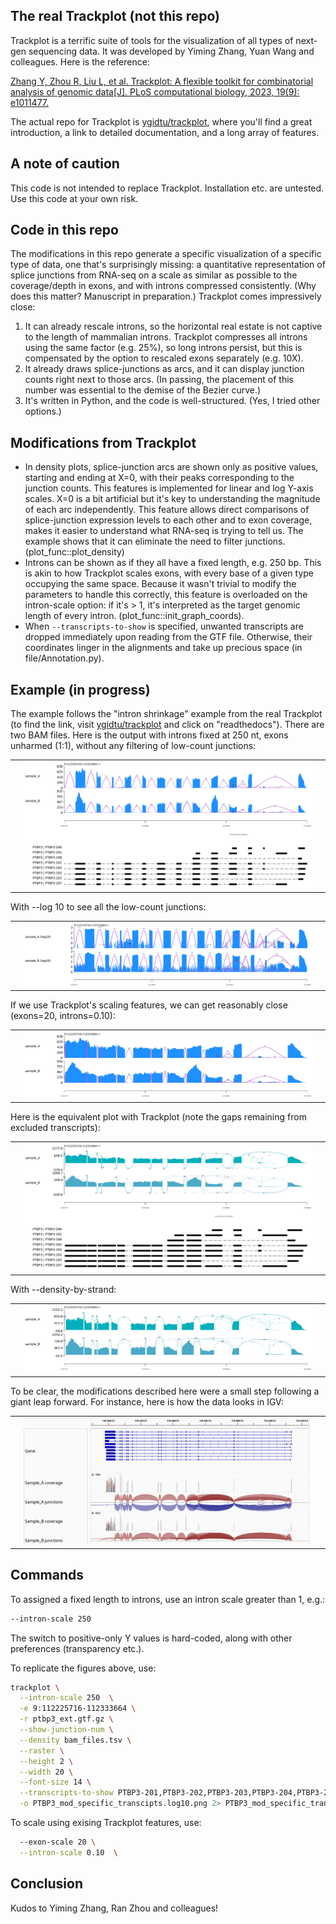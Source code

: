 ## The real Trackplot (not this repo)

Trackplot is a terrific suite of tools for the visualization of all types of next-gen sequencing data. It was developed by Yiming Zhang, Yuan Wang and colleagues. Here is the reference:

[Zhang Y, Zhou R, Liu L, et al. Trackplot: A flexible toolkit for combinatorial analysis of genomic data[J]. PLoS computational biology, 2023, 19(9): e1011477.](https://journals.plos.org/ploscompbiol/article?id=10.1371/journal.pcbi.1011477)

The actual repo for Trackplot is [ygidtu/trackplot](https://github.com/ygidtu/trackplot), where you'll find a great introduction, a link to detailed documentation, and a long array of features.

## A note of caution

This code is not intended to replace Trackplot. Installation etc. are untested. Use this code at your own risk. 

## Code in this repo

The modifications in this repo generate a specific visualization of a specific type of data, one that's surprisingly missing: a quantitative representation of splice junctions from RNA-seq on a scale as similar as possible to the coverage/depth in exons, and with introns compressed consistently. (Why does this matter? Manuscript in preparation.) Trackplot comes impressively close:
1. It can already rescale introns, so the horizontal real estate is not captive to the length of mammalian introns. Trackplot compresses all introns using the same factor (e.g. 25%), so long introns persist, but this is compensated by the option to rescaled exons separately (e.g. 10X).
2. It already draws splice-junctions as arcs, and it can display junction counts right next to those arcs. (In passing, the placement of this number was essential to the demise of the Bezier curve.)
3. It's written in Python, and the code is well-structured. (Yes, I tried other options.)

## Modifications from Trackplot

- In density plots, splice-junction arcs are shown only as positive values, starting and ending at X=0, with their peaks corresponding to the junction counts. This features is implemented for linear and log Y-axis scales. X=0 is a bit artificial but it's key to understanding the magnitude of each arc independently. This  feature allows direct comparisons of splice-junction expression levels to each other and to exon coverage, makes it easier to understand what RNA-seq is trying to tell us. The example shows that it can eliminate the need to filter junctions. (plot_func::plot_density)
- Introns can be shown as if they all have a fixed length, e.g. 250 bp. This is akin to how Trackplot scales exons, with every base of a given type occupying the same space. Because it wasn't trivial to modify the parameters to handle this correctly, this feature is overloaded on the intron-scale option: if it's > 1, it's interpreted as the target genomic length of every intron. (plot_func::init_graph_coords).
- When `--transcripts-to-show` is specified, unwanted transcripts are dropped immediately upon reading from the GTF file. Otherwise, their coordinates linger in the alignments and take up precious space (in file/Annotation.py).

## Example (in progress)

The example follows the "intron shrinkage" example from the real Trackplot (to find the link, visit [ygidtu/trackplot](https://github.com/ygidtu/trackplot) and click on "readthedocs"). There are two BAM files. Here is the output with introns fixed at 250 nt, exons unharmed (1:1), without any filtering of low-count junctions:

<table><tr><td></td><td width="95%"><img src=docs/PTBP3_mod_specific_transcipts.png></td><td></td></tr></table>

With --log 10 to see all the low-count junctions:

<table><tr><td></td><td width="95%"><img src=docs/PTBP3_mod_specific_transcipts_log10_edit.png></td><td></td></tr></table>

If we use Trackplot's scaling features, we can get reasonably close (exons=20, introns=0.10):

<table><tr><td></td><td width="95%"><img src=docs/PTBP3_mod_specific_transcipts_introns_and_exons_scaled.png></td><td></td></tr></table>

Here is the equivalent plot with Trackplot (note the gaps remaining from excluded transcripts):

<table><tr><td></td><td width="95%"><img src=docs/PTBP3_trackplot_specific_trans_all_junctions.exons.20.introns.0.10.png></td><td></td></tr></table>

With --density-by-strand:

<table><tr><td></td><td width="95%"><img src=docs/PTBP3_trackplot_all_junctions_specific_transcripts_by_strand_edit.png></td><td></td></tr></table>


To be clear, the modifications described here were a small step following a giant leap forward. For instance, here is how the data looks in IGV:

<table><tr><td></td><td width="95%"><img src=docs/ptbp3_igv_2.png></td><td></td></tr></table>

## Commands

To assigned a fixed length to introns, use an intron scale greater than 1, e.g.:

```bash
--intron-scale 250
```

The switch to positive-only Y values is hard-coded, along with other preferences (transparency etc.).

To replicate the figures above, use:

```bash
trackplot \
  --intron-scale 250  \
  -e 9:112225716-112333664 \
  -r ptbp3_ext.gtf.gz \
  --show-junction-num \
  --density bam_files.tsv \
  --raster \
  --height 2 \
  --width 20 \
  --font-size 14 \
  --transcripts-to-show PTBP3-201,PTBP3-202,PTBP3-203,PTBP3-204,PTBP3-205,PTBP3-206,PTBP3-207,PTBP3-208 \
  -o PTBP3_mod_specific_transcipts.log10.png 2> PTBP3_mod_specific_transcipts.log10.png.log &
```

To scale using exising Trackplot features, use:

```bash
  --exon-scale 20 \
  --intron-scale 0.10  \
```
  
## Conclusion

Kudos to Yiming Zhang, Ran Zhou and colleagues!

